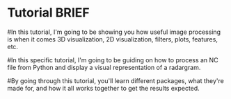 # Tutorial BRIEF

#In this tutorial, I'm going to be showing you how useful image processing is when it comes 3D visualization, 2D visualization, filters, plots, features, etc.

#In this specific tutorial, I'm going to be guiding on how to process an NC file from Python and display a visual representation of a radargram. 

#By going through this tutorial, you'll learn different packages, what they're made for, and how it all works together to get the results expected. 
